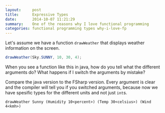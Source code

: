 ```yaml
---
layout:     post
title:      Expressive Types
date:       2014-10-07 11:21:29
summary:    One of the reasons why I love functional programming
categories: functional programming types why-i-love-fp
---
```


Let's assume we have a function `drawWeather` that displays weather information on the screen.
```java
drawWeather(Sky.SUNNY, 10, 30, 4);
```
When you see a function like this in java, how do you tell what the different arguments do?
What happens if I switch the arguments by mistake?


Compare the java version to the FSharp version. Every argument is clear and the compiler will tell you if you switched arguments, because now we have spesific types for the different units and not just `int`s.
```F#
drawWeather Sunny (Humidity 10<percent>) (Temp 30<celsius>) (Wind 4<kmh>)
```